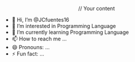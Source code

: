 <p align="center">
// Your content
</p>

- 👋 Hi, I’m @JCfuentes16
- 👀 I’m interested in Programming Language
- 🌱 I’m currently learning Programming Language
- 📫 How to reach me ...
- 😄 Pronouns: ...
- ⚡ Fun fact: ...

<!---
JCfuentes16/JCfuentes16 is a ✨ special ✨ repository because its `README.md` (this file) appears on your GitHub profile.
You can click the Preview link to take a look at your changes.
--->
